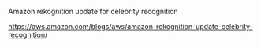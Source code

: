 Amazon rekognition update for celebrity recognition

https://aws.amazon.com/blogs/aws/amazon-rekognition-update-celebrity-recognition/
